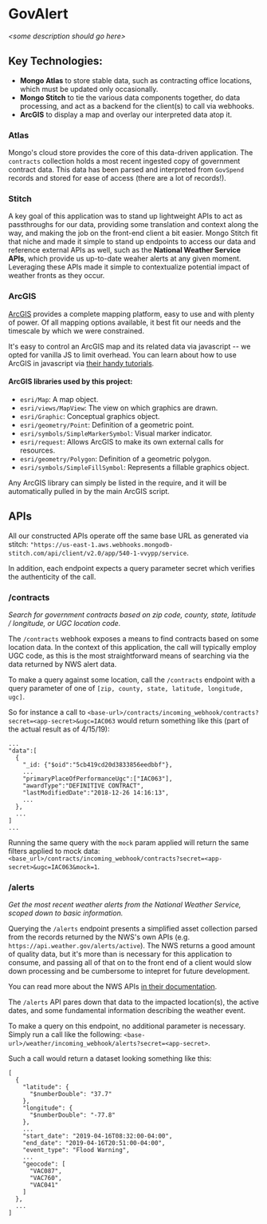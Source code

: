# GovAlert
_\<some description should go here\>_

## Key Technologies:
- **Mongo Atlas** to store stable data, such as contracting office locations, which must be updated only occasionally.
- **Mongo Stitch** to tie the various data components together, do data processing, and act as a backend for the client(s) to call via webhooks.
- **ArcGIS** to display a map and overlay our interpreted data atop it.

### Atlas
Mongo's cloud store provides the core of this data-driven application. The `contracts` collection holds a most recent ingested copy of government contract data. This data has been parsed and interpreted from `GovSpend` records and stored for ease of access (there are a lot of records!).

### Stitch
A key goal of this application was to stand up lightweight APIs to act as passthroughs for our data, providing some translation and context along the way, and making the job on the front-end client a bit easier. Mongo Stitch fit that niche and made it simple to stand up endpoints to access our data and reference external APIs as well, such as the **National Weather Service APIs**, which provide us up-to-date weaher alerts at any given moment. Leveraging these APIs made it simple to contextualize potential impact of weather fronts as they occur.

### ArcGIS
[ArcGIS](https://developers.arcgis.com/) provides a complete mapping platform, easy to use and with plenty of power. Of all mapping options available, it best fit our needs and the timescale by which we were constrained.

It's easy to control an ArcGIS map and its related data via javascript -- we opted for vanilla JS to limit overhead. You can learn about how to use ArcGIS in javascript via [their handy tutorials](https://developers.arcgis.com/labs/?product=JavaScript&topic=any).

#### ArcGIS libraries used by this project:
- `esri/Map`: A map object.
- `esri/views/MapView`: The view on which graphics are drawn.
- `esri/Graphic`: Conceptual graphics object.
- `esri/geometry/Point`: Definition of a geometric point.
- `esri/symbols/SimpleMarkerSymbol`: Visual marker indicator.
- `esri/request`: Allows ArcGIS to make its own external calls for resources.
- `esri/geometry/Polygon`: Definition of a geometric polygon. 
- `esri/symbols/SimpleFillSymbol`: Represents a fillable graphics object.

Any ArcGIS library can simply be listed in the require, and it will be automatically pulled in by the main ArcGIS script.

## APIs


All our constructed APIs operate off the same base URL as generated via stitch: `"https://us-east-1.aws.webhooks.mongodb-stitch.com/api/client/v2.0/app/540-1-vvypp/service`. 

In addition, each endpoint expects a query parameter secret which verifies the authenticity of the call.

### /contracts
_Search for government contracts based on zip code, county, state, latitude / longitude, or UGC location code._

The `/contracts` webhook exposes a means to find contracts based on some location data. In the context of this application, the call will typically employ UGC code, as this is the most straightforward means of searching via the data returned by NWS alert data.

To make a query against some location, call the `/contracts` endpoint with a query parameter of one of `[zip, county, state, latitude, longitude, ugc]`.

So for instance a call to `<base-url>/contracts/incoming_webhook/contracts?secret=<app-secret>&ugc=IAC063` would return something like this (part of the actual result as of 4/15/19):
```
...
"data":[
  {
    "_id: {"$oid":"5cb419cd20d3833856eedbbf"},
    ...
    "primaryPlaceOfPerformanceUgc":["IAC063"],
    "awardType":"DEFINITIVE CONTRACT",
    "lastModifiedDate":"2018-12-26 14:16:13",
    ...
  },
  ...
]
...
```

Running the same query with the `mock` param applied will return the same filters applied to mock data: `<base_url>/contracts/incoming_webhook/contracts?secret=<app-secret>&ugc=IAC063&mock=1`.

### /alerts
_Get the most recent weather alerts from the National Weather Service, scoped down to basic information._

Querying the `/alerts` endpoint presents a simplified asset collection parsed from the records returned by the NWS's own APIs (e.g. `https://api.weather.gov/alerts/active`). The NWS returns a good amount of quality data, but it's more than is necessary for this application to consume, and passing all of that on to the front end of a client would slow down processing and be cumbersome to intepret for future development.

You can read more about the NWS APIs [in their documentation](https://forecast-v3.weather.gov/documentation?redirect=legacy).

The `/alerts` API pares down that data to the impacted location(s), the active dates, and some fundamental information describing the weather event. 

To make a query on this endpoint, no additional parameter is necessary. Simply run a call like the following:
`<base-url>/weather/incoming_webhook/alerts?secret=<app-secret>`.

Such a call would return a dataset looking something like this:
```
[
  {
    "latitude": {
      "$numberDouble": "37.7"
    },
    "longitude": {
      "$numberDouble": "-77.8"
    },
    ...
    "start_date": "2019-04-16T08:32:00-04:00",
    "end_date": "2019-04-16T20:51:00-04:00",
    "event_type": "Flood Warning",
    ...
    "geocode": [
      "VAC087",
      "VAC760",
      "VAC041"
    ]
  },
  ...
]
  ```
